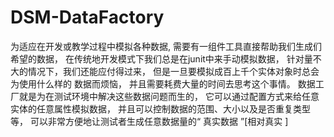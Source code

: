 DSM-DataFactory
===============
为适应在开发或教学过程中模拟各种数据,
需要有一组件工具直接帮助我们生成们希望的数据，
在传统地开发模式下我们总是在junit中来手动模拟数据，
针对量不大的情况下，我们还能应付得过来，
但是一旦要模拟成百上千个实体对象时总会为使用什么样的 数据而烦恼，
并且需要耗费大量的时间去思考这个事情。
数据工厂就是为在测试环境中解决这些数据问题而生的，
它可以通过配置方式来给任意实体的任意属性模拟数据，
并且可以控制数据的范围、大小以及是否重复类型等，
可以非常方便地让测试者生成任意数据量的“ 真实数据 ”[相对真实 ]
